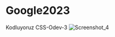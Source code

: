 # Google2023
Kodluyoruz CSS-Odev-3
![Screenshot_4](https://github.com/UygarYildiz/Google2023/assets/134080560/71670338-af9b-4101-94cb-c9278f3efa90)
